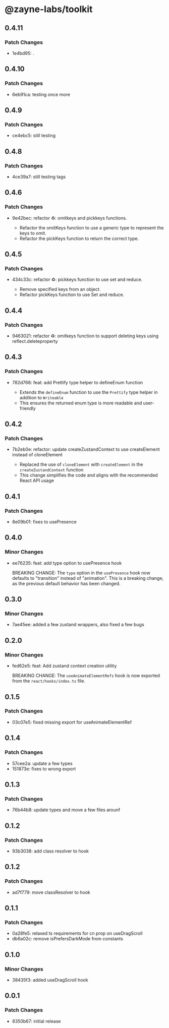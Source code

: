 # @zayne-labs/toolkit

## 0.4.11

### Patch Changes

-  1e4bd95: .

## 0.4.10

### Patch Changes

-  6eb91ca: testing once more

## 0.4.9

### Patch Changes

-  ce4ebc5: still testing

## 0.4.8

### Patch Changes

-  4ce39a7: still testing tags

## 0.4.6

### Patch Changes

-  9e42bec: refactor ♻️: omitkeys and pickkeys functions.

   -  Refactor the omitKeys function to use a generic type to represent the keys to omit.
   -  Refactor the pickKeys function to return the correct type.

## 0.4.5

### Patch Changes

-  434c33c: refactor ♻️: pickkeys function to use set and reduce.

   -  Remove specified keys from an object.
   -  Refactor pickKeys function to use Set and reduce.

## 0.4.4

### Patch Changes

-  9463021: refactor ♻️: omitkeys function to support deleting keys using reflect.deleteproperty

## 0.4.3

### Patch Changes

-  782d768: feat: add Prettify type helper to defineEnum function

   -  Extends the `defineEnum` function to use the `Prettify` type helper in addition to `Writeable`
   -  This ensures the returned enum type is more readable and user-friendly

## 0.4.2

### Patch Changes

-  7b2eb0e: refactor: update createZustandContext to use createElement instead of cloneElement

   -  Replaced the use of `cloneElement` with `createElement` in the `createZustandContext` function
   -  This change simplifies the code and aligns with the recommended React API usage

## 0.4.1

### Patch Changes

-  8e09b01: fixes to usePresence

## 0.4.0

### Minor Changes

-  ee76235: feat: add type option to usePresence hook

   BREAKING CHANGE: The `type` option in the `usePresence` hook now defaults to "transition" instead of "animation". This is a breaking change, as the previous default behavior has been changed.

## 0.3.0

### Minor Changes

-  7ae45ee: added a few zustand wrappers, also fixed a few bugs

## 0.2.0

### Minor Changes

-  fed62e5: feat: Add zustand context creation utility

   BREAKING CHANGE: The `useAnimateElementRefs` hook is now exported from the `react/hooks/index.ts` file.

## 0.1.5

### Patch Changes

-  03c07e5: fixed missing export for useAnimateElementRef

## 0.1.4

### Patch Changes

-  57cee2a: update a few types
-  151873e: fixes to wrong export

## 0.1.3

### Patch Changes

-  76b44b8: update types and move a few files arounf

## 0.1.2

### Patch Changes

-  93b3038: add class resolver to hook

## 0.1.2

### Patch Changes

-  ad7f779: move classResolver to hook

## 0.1.1

### Patch Changes

-  0a28fe5: relaxed ts requirements for cn prop on useDragScroll
-  db6a02c: remove isPrefersDarkMode from constants

## 0.1.0

### Minor Changes

-  38435f3: added useDragScroll hook

## 0.0.1

### Patch Changes

-  8350b67: initial release
